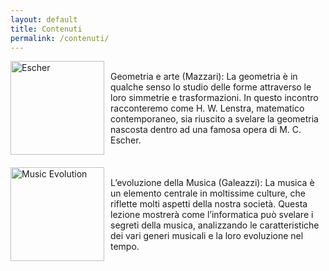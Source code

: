 ```yaml
---
layout: default
title: Contenuti
permalink: /contenuti/
---
```

<div style="display: flex; flex-wrap: wrap; gap: 20px;">

  <!-- Primo blocco: Immagine e Descrizione -->
  <div style="display: flex; align-items: center; gap: 10px; width: 100%;">
    <img src="nicola_spiega.jpg" alt="Escher" style="width: 150px; height: 150px; object-fit: cover;">
    <p style="margin: 0;"> Geometria e arte (Mazzari): La geometria è in qualche senso lo studio delle forme
attraverso le loro simmetrie e trasformazioni. In questo incontro racconteremo come H. W.
Lenstra, matematico contemporaneo, sia riuscito a svelare la geometria nascosta dentro ad una
famosa opera di M. C. Escher.
</p>
  </div>

  <!-- Secondo blocco: Immagine e Descrizione -->
  <div style="display: flex; align-items: center; gap: 10px; width: 100%;">
    <img src="note.png" alt="Music Evolution" style="width: 150px; height: 150px; object-fit: cover;">
    <p style="margin: 0;"> L’evoluzione della Musica (Galeazzi): La musica è un elemento centrale in moltissime
culture, che riflette molti aspetti della nostra società. Questa lezione mostrerà come
l’informatica può svelare i segreti della musica, analizzando le caratteristiche dei vari generi
musicali e la loro evoluzione nel tempo.
  </p>
  </div>

</div>
